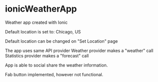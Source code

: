 # ionicWeatherApp
Weather app created with Ionic

Default location is set to:
Chicago, US

Default location can be changed on "Set Location" page

The app uses same API provider
Weather provider makes a "weather" call
Statistics provider makes a "forecast" call

App is able to social share the weather information.

Fab button implemented, however not functional.
